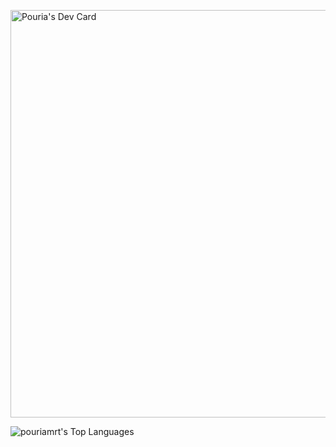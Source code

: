 
<a href="https://app.daily.dev/pouriamrt"><img src="https://api.daily.dev/devcards/v2/3pQbqWAmlRyPRqU875zWX.png?type=wide&r=axg" width="652" alt="Pouria's Dev Card"/></a>

![pouriamrt's Top Languages](https://github-readme-stats.vercel.app/api/top-langs/?username=pouriamrt&theme=vue&show_icons=true&hide_border=true&layout=compact)

<!--
**pouriamrt/pouriamrt** is a ✨ _special_ ✨ repository because its `README.md` (this file) appears on your GitHub profile.

Here are some ideas to get you started:

- 🔭 I’m currently working on ...
- 🌱 I’m currently learning ...
- 👯 I’m looking to collaborate on ...
- 🤔 I’m looking for help with ...
- 💬 Ask me about ...
- 📫 How to reach me: ...
- 😄 Pronouns: ...
- ⚡ Fun fact: ...
-->
